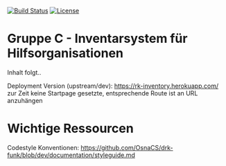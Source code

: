 [![Build Status](https://api.travis-ci.org/OsnaCS/drk-funk.svg)](https://travis-ci.org/OsnaCS/drk-funk)
[![License](https://img.shields.io/badge/license-GPLv3-blue.svg)](https://github.com/OsnaCS/drk-funk/blob/master/LICENSE)

# Gruppe C - Inventarsystem für Hilfsorganisationen
Inhalt folgt..

Deployment Version (upstream/dev): https://rk-inventory.herokuapp.com/
zur Zeit keine Startpage gesetzte, entsprechende Route ist an URL anzuhängen

# Wichtige Ressourcen
Codestyle Konventionen: https://github.com/OsnaCS/drk-funk/blob/dev/documentation/styleguide.md
